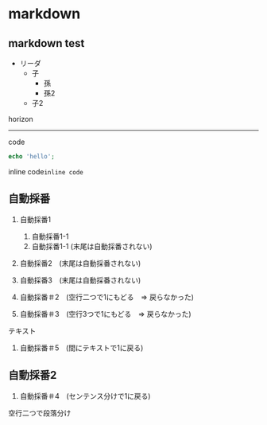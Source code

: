 # markdown

## markdown test

- リーダ
    - 子
        - 孫
        - 孫2
    - 子2

horizon

----

code
```php
echo 'hello';
```

inline code```inline code```

## 自動採番

1. 自動採番1
    1. 自動採番1-1
    1. 自動採番1-1 (末尾は自動採番されない)
1. 自動採番2　(末尾は自動採番されない)
1. 自動採番3　(末尾は自動採番されない)


1. 自動採番＃2　(空行二つで1にもどる　=> 戻らなかった)



1. 自動採番＃3　(空行3つで1にもどる　=> 戻らなかった)

テキスト

1. 自動採番＃5　(間にテキストで1に戻る)

## 自動採番2
1. 自動採番＃4　(センテンス分けで1に戻る)

空行二つで段落分け

